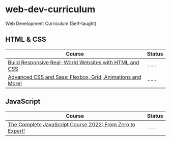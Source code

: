 # web-dev-curriculum
Web Development Curriculum (Self-taught)

## HTML & CSS

| Course | Status |
|--------|--------|
| [Build Responsive Real-World Websites with HTML and CSS](https://www.udemy.com/course/design-and-develop-a-killer-website-with-html5-and-css3/) | --- |
| [Advanced CSS and Sass: Flexbox, Grid, Animations and More!](https://www.udemy.com/course/advanced-css-and-sass/) | --- |

## JavaScript
| Course | Status |
|--------|--------|
| [The Complete JavaScript Course 2022: From Zero to Expert!](https://www.udemy.com/course/the-complete-javascript-course/) |---|
